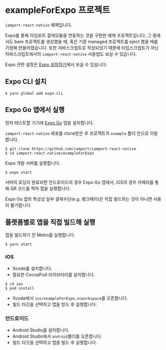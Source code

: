 # exampleForExpo 프로젝트

`iamport-react-native` 예제입니다.

Expo를 통해 아임포트 결제모듈을 연동하는 것을 구현한 예제 프로젝트입니다.
그 중에서도 bare 프로젝트를 생성했을 때, 혹은 기존 managed 프로젝트를 eject 했을 때를 가정해 만들어졌습니다.
또한 자바스크립트로 작성되었기 때문에 타입스크립트가 아닌 자바스크립트에서의 `iamport-react-native` 사용법도 보실 수 있습니다.

Expo 관련 설정은 [Expo 설정하기](../manuals/EXPO.md)에서 보실 수 있습니다.

## Expo CLI 설치

```shell
$ yarn global add expo-cli
```

## Expo Go 앱에서 실행

먼저 테스트할 기기에 [Expo Go](https://expo.dev/client) 앱을 설치합니다.

`iamport-react-native` 레포를 clone받은 후 프로젝트의 `example` 폴더 안으로 이동합니다.
```shell
$ git clone https://github.com/iamport/iamport-react-native
$ cd iamport-react-native/exampleForExpo
```

Expo 개발 서버를 실행합니다.
```shell
$ expo start
```

서버의 로딩이 완료되면 안드로이드의 경우 Expo Go 앱에서, iOS의 경우 카메라를 통해 QR 코드를 찍어 앱을 실행합니다.

Expo Go 앱의 특성상 일부 결제수단(e.g. 뱅크페이)은 직접 빌드하는 것이 아니면 사용이 불가합니다.

## 플랫폼별로 앱을 직접 빌드해 실행

앱을 빌드하기 전 Metro를 실행합니다.
```shell
$ yarn start
```

### iOS

- Xcode를 설치합니다.
- 필요한 CocoaPod 라이브러리를 설치합니다.
```shell
$ cd ios
$ pod install
```
- Xcode에서 `ios/exampleForExpo.xcworkspace`를 오픈합니다.
- 빌드 타깃을 선택하고 앱을 빋드 후 실행합니다.

### 안드로이드

- Android Studio를 설치합니다.
- Android Studio에서 `android`폴더를 오픈합니다.
- 빌드 타깃을 선택하고 앱을 빌드 후 실행합니다.
